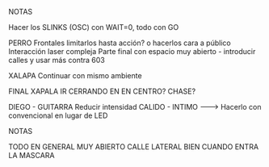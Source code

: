 NOTAS

Hacer los SLINKS (OSC) con WAIT=0, todo con GO

PERRO
Frontales limitarlos hasta acción? o hacerlos cara a público
Interacción laser compleja
Parte final con espacio muy abierto - introducir calles y usar más contra 603

XALAPA
Continuar con mismo ambiente

FINAL XAPALA IR CERRANDO EN EN CENTRO? CHASE?


DIEGO - GUITARRA
Reducir intensidad
CALIDO - INTIMO ---> Hacerlo con convencional en lugar de LED


NOTAS

TODO EN GENERAL MUY ABIERTO
CALLE LATERAL BIEN
CUANDO ENTRA LA MASCARA
